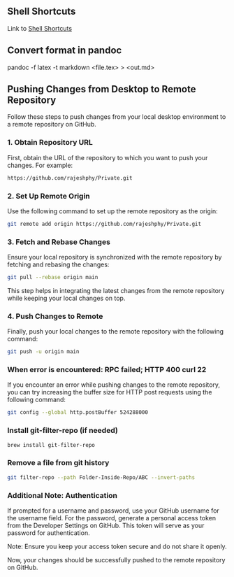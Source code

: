 ## Shell Shortcuts

Link to [Shell Shortcuts](terminal.md)
## Convert format in pandoc
pandoc -f latex -t markdown <file.tex> > <out.md>
## Pushing Changes from Desktop to Remote Repository

Follow these steps to push changes from your local desktop environment to a remote repository on GitHub.

### 1. Obtain Repository URL

First, obtain the URL of the repository to which you want to push your changes. For example:
```bash
https://github.com/rajeshphy/Private.git
```

### 2. Set Up Remote Origin

Use the following command to set up the remote repository as the origin:
```bash
git remote add origin https://github.com/rajeshphy/Private.git
```

### 3. Fetch and Rebase Changes

Ensure your local repository is synchronized with the remote repository by fetching and rebasing the changes:
```bash
git pull --rebase origin main
```

This step helps in integrating the latest changes from the remote repository while keeping your local changes on top.

### 4. Push Changes to Remote

Finally, push your local changes to the remote repository with the following command:
```bash
git push -u origin main
```

### When error is encountered: RPC failed; HTTP 400 curl 22
If you encounter an error while pushing changes to the remote repository, you can try increasing the buffer size for HTTP post requests using the following command:
```bash
git config --global http.postBuffer 524288000
```

### Install git-filter-repo (if needed)

```bash
brew install git-filter-repo
```

### Remove a file from git history

```bash
git filter-repo --path Folder-Inside-Repo/ABC --invert-paths
```



### Additional Note: Authentication

If prompted for a username and password, use your GitHub username for the username field. For the password, generate a personal access token from the Developer Settings on GitHub. This token will serve as your password for authentication.

Note: Ensure you keep your access token secure and do not share it openly.

Now, your changes should be successfully pushed to the remote repository on GitHub.
